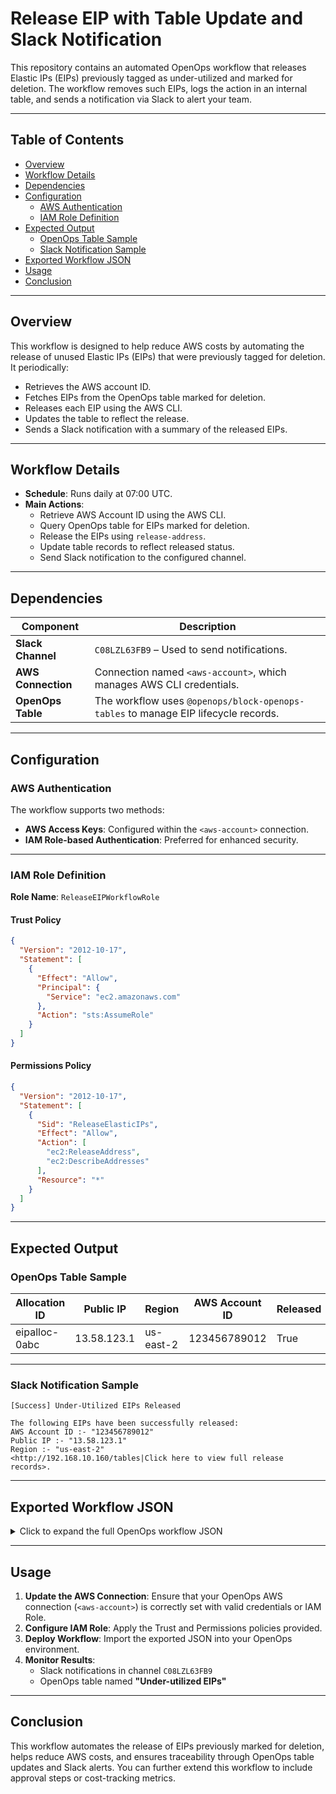 # Release EIP with Table Update and Slack Notification

This repository contains an automated OpenOps workflow that releases Elastic IPs (EIPs) previously tagged as under-utilized and marked for deletion. The workflow removes such EIPs, logs the action in an internal table, and sends a notification via Slack to alert your team.

---

## Table of Contents

- [Overview](#overview)  
- [Workflow Details](#workflow-details)  
- [Dependencies](#dependencies)  
- [Configuration](#configuration)  
  - [AWS Authentication](#aws-authentication)  
  - [IAM Role Definition](#iam-role-definition)  
- [Expected Output](#expected-output)  
  - [OpenOps Table Sample](#openops-table-sample)  
  - [Slack Notification Sample](#slack-notification-sample)  
- [Exported Workflow JSON](#exported-workflow-json)  
- [Usage](#usage)  
- [Conclusion](#conclusion)

---

## Overview

This workflow is designed to help reduce AWS costs by automating the release of unused Elastic IPs (EIPs) that were previously tagged for deletion. It periodically:
- Retrieves the AWS account ID.
- Fetches EIPs from the OpenOps table marked for deletion.
- Releases each EIP using the AWS CLI.
- Updates the table to reflect the release.
- Sends a Slack notification with a summary of the released EIPs.

---

## Workflow Details

- **Schedule**: Runs daily at 07:00 UTC.  
- **Main Actions**:
  - Retrieve AWS Account ID using the AWS CLI.
  - Query OpenOps table for EIPs marked for deletion.
  - Release the EIPs using `release-address`.
  - Update table records to reflect released status.
  - Send Slack notification to the configured channel.

---

## Dependencies

| Component          | Description                                                    |
|--------------------|----------------------------------------------------------------|
| **Slack Channel**  | `C08LZL63FB9` – Used to send notifications.                    |
| **AWS Connection** | Connection named `<aws-account>`, which manages AWS CLI credentials. |
| **OpenOps Table**  | The workflow uses `@openops/block-openops-tables` to manage EIP lifecycle records. |

---

## Configuration

### AWS Authentication

The workflow supports two methods:
- **AWS Access Keys**: Configured within the `<aws-account>` connection.
- **IAM Role-based Authentication**: Preferred for enhanced security.

---

### IAM Role Definition

**Role Name**: `ReleaseEIPWorkflowRole`

#### Trust Policy

```json
{
  "Version": "2012-10-17",
  "Statement": [
    {
      "Effect": "Allow",
      "Principal": {
        "Service": "ec2.amazonaws.com"
      },
      "Action": "sts:AssumeRole"
    }
  ]
}
```

#### Permissions Policy

```json
{
  "Version": "2012-10-17",
  "Statement": [
    {
      "Sid": "ReleaseElasticIPs",
      "Effect": "Allow",
      "Action": [
        "ec2:ReleaseAddress",
        "ec2:DescribeAddresses"
      ],
      "Resource": "*"
    }
  ]
}
```

---

## Expected Output

### OpenOps Table Sample

| Allocation ID  | Public IP    | Region     | AWS Account ID | Released |
|----------------|--------------|------------|----------------|----------|
| eipalloc-0abc  | 13.58.123.1  | us-east-2  | 123456789012   | True     |

---

### Slack Notification Sample

```
[Success] Under-Utilized EIPs Released

The following EIPs have been successfully released:
AWS Account ID :- "123456789012"
Public IP :- "13.58.123.1"
Region :- "us-east-2"
<http://192.168.10.160/tables|Click here to view full release records>.
```

---

## Exported Workflow JSON

<details>
<summary>Click to expand the full OpenOps workflow JSON</summary>

```json
{
  "created": "1747806230969",
  "updated": "1747806230969",
  "name": "Release Under Utilised EIPs",
  "tags": [],
  "services": [],
  "domains": [],
  "template": {
    "displayName": "Release Under Utilised EIPs",
    "trigger": {
      "name": "trigger",
      "valid": true,
      "displayName": "Every Day",
      "type": "TRIGGER",
      "settings": {
        "blockName": "@openops/block-schedule",
        "blockVersion": "~0.1.5",
        "blockType": "OFFICIAL",
        "packageType": "REGISTRY",
        "input": {
          "timezone": "UTC",
          "hour_of_the_day": 7,
          "run_on_weekends": true
        },
        "inputUiInfo": {
          "customizedInputs": {}
        },
        "triggerName": "every_day"
      },
      "nextAction": {
        "name": "step_1",
        "type": "BLOCK",
        "valid": true,
        "settings": {
          "input": {
            "auth": "{{connections['aws-prashant']}}",
            "accounts": {}
          },
          "blockName": "@openops/block-aws",
          "blockType": "OFFICIAL",
          "actionName": "get_account_id",
          "inputUiInfo": {
            "customizedInputs": {}
          },
          "packageType": "REGISTRY",
          "blockVersion": "~0.0.3",
          "errorHandlingOptions": {
            "retryOnFailure": {
              "value": false
            },
            "continueOnFailure": {
              "value": false
            }
          }
        },
        "nextAction": {
          "name": "step_2",
          "type": "BLOCK",
          "valid": true,
          "settings": {
            "input": {
              "auth": "{{connections['aws-prashant']}}",
              "dryRun": false,
              "account": {},
              "commandToRun": "aws ec2 describe-addresses --filters \"Name=tag:Action,Values=MARK_FOR_DELETION\""
            },
            "blockName": "@openops/block-aws",
            "blockType": "OFFICIAL",
            "actionName": "aws_cli",
            "inputUiInfo": {
              "customizedInputs": {}
            },
            "packageType": "REGISTRY",
            "blockVersion": "~0.0.3",
            "errorHandlingOptions": {
              "retryOnFailure": {
                "value": false
              },
              "continueOnFailure": {
                "value": false
              }
            }
          },
          "nextAction": {
            "name": "step_3",
            "type": "BRANCH",
            "valid": true,
            "settings": {
              "conditions": [
                [
                  {
                    "operator": "BOOLEAN_IS_TRUE",
                    "firstValue": "{{step_2}}"
                  }
                ]
              ],
              "inputUiInfo": {
                "customizedInputs": {}
              }
            },
            "displayName": "Marked EIPs Found",
            "onSuccessAction": {
              "name": "step_4",
              "type": "LOOP_ON_ITEMS",
              "valid": true,
              "settings": {
                "items": "{{step_2['Addresses']}}",
                "inputUiInfo": {
                  "customizedInputs": {}
                }
              },
              "displayName": "Loop on Items",
              "firstLoopAction": {
                "name": "step_8",
                "type": "BLOCK",
                "valid": true,
                "settings": {
                  "input": {},
                  "blockName": "@openops/block-approval",
                  "blockType": "OFFICIAL",
                  "actionName": "create_approval_links",
                  "inputUiInfo": {
                    "customizedInputs": {}
                  },
                  "packageType": "REGISTRY",
                  "blockVersion": "~0.1.7",
                  "errorHandlingOptions": {
                    "retryOnFailure": {
                      "value": true
                    },
                    "continueOnFailure": {
                      "value": false
                    }
                  }
                },
                "nextAction": {
                  "name": "step_10",
                  "type": "BLOCK",
                  "valid": true,
                  "settings": {
                    "input": {
                      "auth": "{{connections['slack-Openops']}}",
                      "file": null,
                      "text": {
                        "text": "Found EIP:-{{step_4['item']['PublicIp']}} \nin AWS Account :- {{step_1[0]['accountId']}}\nAction to release EIP:-\n<{{step_8['approvalLink']}}| Click here to Approve>\n<{{step_8['disapprovalLink']}}| Click here to Dismiss>"
                      },
                      "blocks": {},
                      "threadTs": null,
                      "username": null,
                      "headerText": {
                        "headerText": "Release Under Utilized EIP"
                      },
                      "conversationId": "C08M6UHP33Q",
                      "blockKitEnabled": false
                    },
                    "blockName": "@openops/block-slack",
                    "blockType": "OFFICIAL",
                    "actionName": "send_slack_message",
                    "inputUiInfo": {
                      "customizedInputs": {}
                    },
                    "packageType": "REGISTRY",
                    "blockVersion": "~0.5.2",
                    "errorHandlingOptions": {
                      "retryOnFailure": {
                        "value": true
                      },
                      "continueOnFailure": {
                        "value": false
                      }
                    }
                  },
                  "nextAction": {
                    "name": "step_12",
                    "type": "BLOCK",
                    "valid": true,
                    "settings": {
                      "input": {},
                      "blockName": "@openops/block-approval",
                      "blockType": "OFFICIAL",
                      "actionName": "wait_for_approval",
                      "inputUiInfo": {
                        "customizedInputs": {}
                      },
                      "packageType": "REGISTRY",
                      "blockVersion": "~0.1.7",
                      "errorHandlingOptions": {
                        "retryOnFailure": {
                          "value": true
                        },
                        "continueOnFailure": {
                          "value": false
                        }
                      }
                    },
                    "nextAction": {
                      "name": "step_7",
                      "type": "BRANCH",
                      "valid": true,
                      "settings": {
                        "conditions": [
                          [
                            {
                              "operator": "BOOLEAN_IS_TRUE",
                              "firstValue": "{{step_12['approved']}}"
                            }
                          ]
                        ],
                        "inputUiInfo": {
                          "customizedInputs": {}
                        }
                      },
                      "displayName": "Condition",
                      "onFailureAction": {
                        "name": "step_11",
                        "type": "BLOCK",
                        "valid": true,
                        "settings": {
                          "input": {
                            "auth": "{{connections['aws-prashant']}}",
                            "dryRun": false,
                            "account": {},
                            "commandToRun": "aws ec2 delete-tags \\\n  --resources {{step_4['item']['AllocationId']}} \\\n  --tags Key=Action,Value=MARK_FOR_DELETION\n"
                          },
                          "blockName": "@openops/block-aws",
                          "blockType": "OFFICIAL",
                          "actionName": "aws_cli",
                          "inputUiInfo": {
                            "customizedInputs": {}
                          },
                          "packageType": "REGISTRY",
                          "blockVersion": "~0.0.3",
                          "errorHandlingOptions": {
                            "retryOnFailure": {
                              "value": false
                            },
                            "continueOnFailure": {
                              "value": false
                            }
                          }
                        },
                        "nextAction": {
                          "name": "step_9",
                          "type": "BLOCK",
                          "valid": true,
                          "settings": {
                            "input": {
                              "tableName": "Under-utilized EIPs",
                              "rowPrimaryKey": {
                                "rowPrimaryKey": "{{step_4['item']['AllocationId']}}"
                              },
                              "fieldsProperties": {
                                "fieldsProperties": [
                                  {
                                    "fieldName": "Status",
                                    "newFieldValue": {
                                      "newFieldValue": "Not-deleted"
                                    }
                                  }
                                ]
                              }
                            },
                            "blockName": "@openops/block-openops-tables",
                            "blockType": "OFFICIAL",
                            "actionName": "update_record",
                            "inputUiInfo": {
                              "customizedInputs": {}
                            },
                            "packageType": "REGISTRY",
                            "blockVersion": "~0.0.1",
                            "errorHandlingOptions": {
                              "retryOnFailure": {
                                "value": false
                              },
                              "continueOnFailure": {
                                "value": false
                              }
                            }
                          },
                          "displayName": "Mark Not-Deleted"
                        },
                        "displayName": "Remove Deletion Tag"
                      },
                      "onSuccessAction": {
                        "name": "step_5",
                        "type": "BLOCK",
                        "valid": true,
                        "settings": {
                          "input": {
                            "auth": "{{connections['aws-prashant']}}",
                            "dryRun": false,
                            "account": {},
                            "commandToRun": "aws ec2 release-address --allocation-id {{step_4['item']['AllocationId']}}"
                          },
                          "blockName": "@openops/block-aws",
                          "blockType": "OFFICIAL",
                          "actionName": "aws_cli",
                          "inputUiInfo": {
                            "customizedInputs": {}
                          },
                          "packageType": "REGISTRY",
                          "blockVersion": "~0.0.3",
                          "errorHandlingOptions": {
                            "retryOnFailure": {
                              "value": false
                            },
                            "continueOnFailure": {
                              "value": false
                            }
                          }
                        },
                        "nextAction": {
                          "name": "step_6",
                          "type": "BLOCK",
                          "valid": true,
                          "settings": {
                            "input": {
                              "tableName": "Under-utilized EIPs",
                              "rowPrimaryKey": {
                                "rowPrimaryKey": "{{step_4['item']['AllocationId']}}"
                              },
                              "fieldsProperties": {
                                "fieldsProperties": [
                                  {
                                    "fieldName": "Status",
                                    "newFieldValue": {
                                      "newFieldValue": "Deleted"
                                    }
                                  }
                                ]
                              }
                            },
                            "blockName": "@openops/block-openops-tables",
                            "blockType": "OFFICIAL",
                            "actionName": "update_record",
                            "inputUiInfo": {
                              "customizedInputs": {}
                            },
                            "packageType": "REGISTRY",
                            "blockVersion": "~0.0.1",
                            "errorHandlingOptions": {
                              "retryOnFailure": {
                                "value": false
                              },
                              "continueOnFailure": {
                                "value": false
                              }
                            }
                          },
                          "displayName": "Mark Deleted"
                        },
                        "displayName": "Release EIPs"
                      }
                    },
                    "displayName": "Wait for Approval"
                  },
                  "displayName": "Send Message"
                },
                "displayName": "Create Approval Links"
              }
            }
          },
          "displayName": "Fetch EIPs Marked For Deletion"
        },
        "displayName": "Get Account ID"
      }
    },
    "valid": true,
    "description": ""
  },
  "blocks": [
    "@openops/block-schedule",
    "@openops/block-aws",
    "@openops/block-approval",
    "@openops/block-slack",
    "@openops/block-openops-tables"
  ]
}
```

</details>

---

## Usage

1. **Update the AWS Connection**: Ensure that your OpenOps AWS connection (`<aws-account>`) is correctly set with valid credentials or IAM Role.  
2. **Configure IAM Role**: Apply the Trust and Permissions policies provided.  
3. **Deploy Workflow**: Import the exported JSON into your OpenOps environment.  
4. **Monitor Results**:
   - Slack notifications in channel `C08LZL63FB9`
   - OpenOps table named **"Under-utilized EIPs"**

---

## Conclusion

This workflow automates the release of EIPs previously marked for deletion, helps reduce AWS costs, and ensures traceability through OpenOps table updates and Slack alerts. You can further extend this workflow to include approval steps or cost-tracking metrics.
